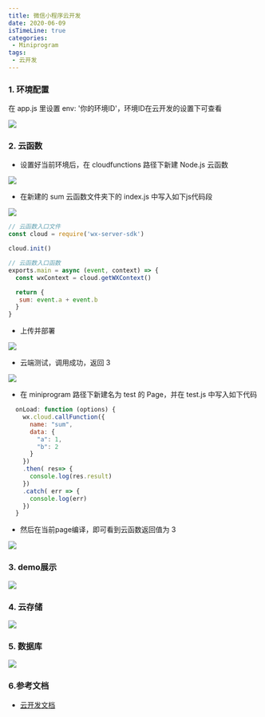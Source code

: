 ```yaml
---
title: 微信小程序云开发
date: 2020-06-09
isTimeLine: true
categories:
 - Miniprogram
tags:
 - 云开发
---
```


### 1. 环境配置
在 app.js 里设置 env: '你的环境ID'，环境ID在云开发的设置下可查看

![](https://tva1.sinaimg.cn/large/007S8ZIlly1gfm291keaoj30m8046glp.jpg)

### 2. 云函数
+ 设置好当前环境后，在 cloudfunctions 路径下新建 Node.js 云函数

![](https://tva1.sinaimg.cn/large/007S8ZIlly1gfm29gp7xxj30m80m878g.jpg)

+ 在新建的 sum 云函数文件夹下的 index.js 中写入如下js代码段
   
![](https://tva1.sinaimg.cn/large/007S8ZIlly1gfm29seg70j30m80got9q.jpg)
   
```js
// 云函数入口文件
const cloud = require('wx-server-sdk')

cloud.init()

// 云函数入口函数
exports.main = async (event, context) => {
  const wxContext = cloud.getWXContext()

  return {
   sum: event.a + event.b
  }
}

```
+ 上传并部署   

![](https://tva1.sinaimg.cn/large/007S8ZIlly1gfm2a874jrj30m80m843s.jpg)

+ 云端测试，调用成功，返回 3   

![](https://tva1.sinaimg.cn/large/007S8ZIlly1gfm2amtls1j30m80not9t.jpg)

+ 在 miniprogram 路径下新建名为 test 的 Page，并在 test.js 中写入如下代码

```js
  onLoad: function (options) {
    wx.cloud.callFunction({
      name: "sum",
      data: {
        "a": 1,
        "b": 2
      }
    })
    .then( res=> {
      console.log(res.result)
    })
    .catch( err => {
      console.log(err)
    })
  }
```
+ 然后在当前page编译，即可看到云函数返回值为 3

![](https://tva1.sinaimg.cn/large/007S8ZIlly1gfm2awl7njj30jy0l6mxw.jpg)



### 3. demo展示

![](https://tva1.sinaimg.cn/large/007S8ZIlly1gfl510ux13g308s0fwnp9.gif)

### 4. 云存储

![](https://tva1.sinaimg.cn/large/007S8ZIlly1gfl56kp8ggj30m80iajsn.jpg)

### 5. 数据库

![](https://tva1.sinaimg.cn/large/007S8ZIlly1gfl56l69esj30m80cuab0.jpg)

### 6.参考文档

- [云开发文档](https://developers.weixin.qq.com/miniprogram/dev/wxcloud/basis/getting-started.html)
